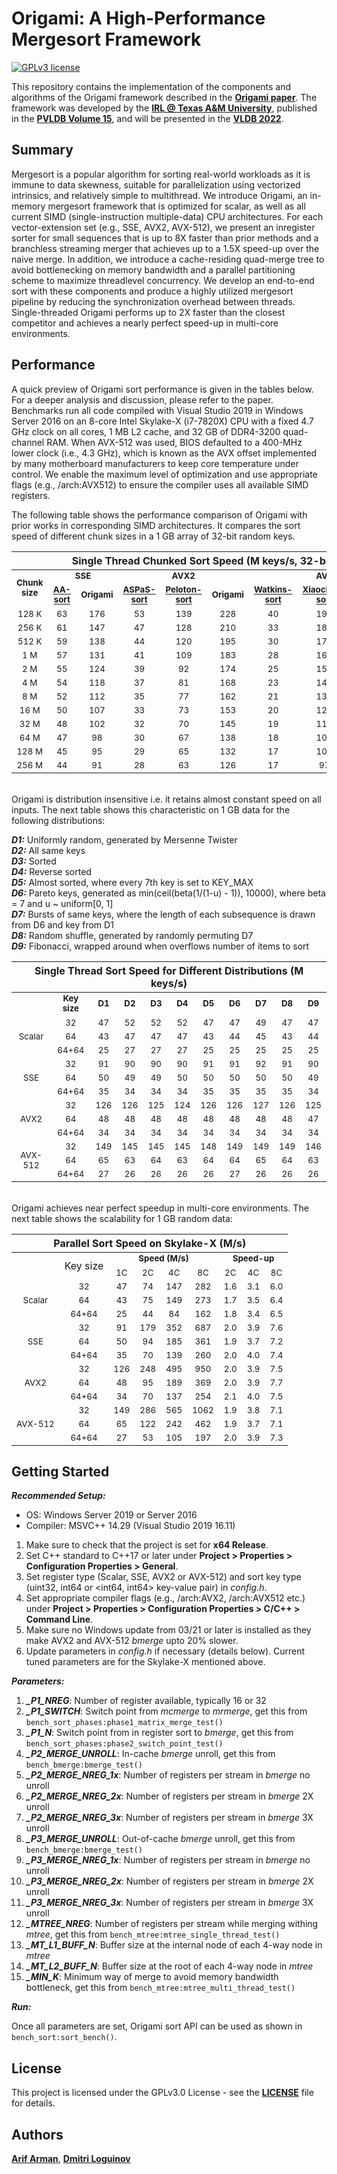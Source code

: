 # Origami: A High-Performance Mergesort Framework

[![GPLv3 license](https://img.shields.io/badge/License-GPLv3-blue.svg?style=plastic&logo=appveyor)](LICENSE)

This repository contains the implementation of the components and algorithms of the Origami framework described in the [**Origami paper**](https://doi.org/10.14778/3489496.3489507). The framework was developed by the [**IRL @ Texas A&M University**](http://irl.cs.tamu.edu/projects/streams/), published in the [**PVLDB Volume 15**](https://vldb.org/pvldb/vol15-volume-info/), and will be presented in the [**VLDB 2022**](https://vldb.org/2022/).

## Summary

Mergesort is a popular algorithm for sorting real-world workloads as it is immune to data skewness, suitable for parallelization using vectorized intrinsics, and relatively simple to multithread. We introduce Origami, an in-memory mergesort framework that is optimized for scalar, as well as all current SIMD (single-instruction multiple-data) CPU architectures. For each vector-extension set (e.g., SSE, AVX2, AVX-512), we present an inregister sorter for small sequences that is up to 8X faster than prior methods and a branchless streaming merger that achieves up to a 1.5X speed-up over the naive merge. In addition, we introduce a cache-residing quad-merge tree to avoid bottlenecking on memory bandwidth and a parallel partitioning scheme to maximize threadlevel concurrency. We develop an end-to-end sort with these components and produce a highly utilized mergesort pipeline by reducing the synchronization overhead between threads. Single-threaded Origami performs up to 2X faster than the closest competitor and achieves a nearly perfect speed-up in multi-core environments.

## Performance

A quick preview of Origami sort performance is given in the tables below. For a deeper analysis and discussion, please refer to the paper. Benchmarks run all code compiled with Visual Studio 2019 in Windows Server 2016 on an 8-core Intel Skylake-X (i7-7820X) CPU with a fixed 4.7 GHz clock on all cores, 1 MB L2 cache, and 32 GB of DDR4-3200 quad-channel RAM. When AVX-512 was used, BIOS defaulted to a 400-MHz lower clock (i.e., 4.3 GHz), which is known as the AVX offset implemented by many motherboard manufacturers to keep core temperature under control. We enable the maximum level of optimization and use appropriate flags (e.g., /arch:AVX512) to ensure the compiler uses all available SIMD registers.

The following table shows the performance comparison of Origami with prior works in corresponding SIMD architectures. It compares the sort speed of different chunk sizes in a 1 GB array of 32-bit random keys.

<table>
<thead>
  <tr>
    <th colspan="10">Single Thread Chunked Sort Speed (M keys/s, 32-bit keys)</th>
  </tr>
</thead>
<tbody>
  <tr>
    <td align="center" rowspan="2"><b><sub>Chunk size</sub></b></td>
    <td align="center" colspan="2"><b><sub>SSE</sub></b></td>
    <td align="center" colspan="3"><b><sub>AVX2</sub></b></td>
    <td align="center" colspan="4"><b><sub>AVX-512</sub></b></td>
  </tr>
  <tr>
    <td align="center"><b><sub><a href="https://dl.acm.org/doi/pdf/10.14778/2809974.2809988">AA-sort</a></sub></b></td>
    <td align="center"><b><sub>Origami</sub></b></td>
    <td align="center"><b><sub><a href="https://github.com/vtsynergy/aspas_sort">ASPaS-sort</a></sub></b></td>
    <td align="center"><b><sub><a href="https://github.com/sid1607/avx2-merge-sort">Peloton-sort</a></sub></b></td>
    <td align="center"><b><sub>Origami</sub></b></td>
    <td align="center"><b><sub><a href="https://github.com/jalexw1013/avx-sort">Watkins-sort</a></sub></b></td>
    <td align="center"><b><sub><a href="https://dl.acm.org/doi/pdf/10.1145/2535753.2535762">Xiaochen-sort</a></sub></b></td>
    <td align="center"><b><sub><a href="https://ieeexplore.ieee.org/stamp/stamp.jsp?tp=&arnumber=8855628">Yin-sort</a></sub></b></td>
    <td align="center"><b><sub>Origami</sub></b></td>
  </tr>
  <tr>
    <td align="center"><sub>128 K</sub></td>
    <td align="center"><sub>63</sub></td>
    <td align="center"><sub>176</sub></td>
    <td align="center"><sub>53</sub></td>
    <td align="center"><sub>139</sub></td>
    <td align="center"><sub>228</sub></td>
    <td align="center"><sub>40</sub></td>
    <td align="center"><sub>198</sub></td>
    <td align="center"><sub>140</sub></td>
    <td align="center"><sub>295</sub></td>
  </tr>
  <tr>
    <td align="center"><sub>256 K</sub></td>
    <td align="center"><sub>61</sub></td>
    <td align="center"><sub>147</sub></td>
    <td align="center"><sub>47</sub></td>
    <td align="center"><sub>128</sub></td>
    <td align="center"><sub>210</sub></td>
    <td align="center"><sub>33</sub></td>
    <td align="center"><sub>184</sub></td>
    <td align="center"><sub>130</sub></td>
    <td align="center"><sub>269</sub></td>
  </tr>
  <tr>
    <td align="center"><sub>512 K</sub></td>
    <td align="center"><sub>59</sub></td>
    <td align="center"><sub>138</sub></td>
    <td align="center"><sub>44</sub></td>
    <td align="center"><sub>120</sub></td>
    <td align="center"><sub>195</sub></td>
    <td align="center"><sub>30</sub></td>
    <td align="center"><sub>172</sub></td>
    <td align="center"><sub>113</sub></td>
    <td align="center"><sub>249</sub></td>
  </tr>
  <tr>
    <td align="center"><sub>1 M</sub></td>
    <td align="center"><sub>57</sub></td>
    <td align="center"><sub>131</sub></td>
    <td align="center"><sub>41</sub></td>
    <td align="center"><sub>109</sub></td>
    <td align="center"><sub>183</sub></td>
    <td align="center"><sub>28</sub></td>
    <td align="center"><sub>160</sub></td>
    <td align="center"><sub>102</sub></td>
    <td align="center"><sub>232</sub></td>
  </tr>
  <tr>
    <td align="center"><sub>2 M</sub></td>
    <td align="center"><sub>55</sub></td>
    <td align="center"><sub>124</sub></td>
    <td align="center"><sub>39</sub></td>
    <td align="center"><sub>92</sub></td>
    <td align="center"><sub>174</sub></td>
    <td align="center"><sub>25</sub></td>
    <td align="center"><sub>150</sub></td>
    <td align="center"><sub>95</sub></td>
    <td align="center"><sub>216</sub></td>
  </tr>
  <tr>
    <td align="center"><sub>4 M</sub></td>
    <td align="center"><sub>54</sub></td>
    <td align="center"><sub>118</sub></td>
    <td align="center"><sub>37</sub></td>
    <td align="center"><sub>81</sub></td>
    <td align="center"><sub>168</sub></td>
    <td align="center"><sub>23</sub></td>
    <td align="center"><sub>140</sub></td>
    <td align="center"><sub>88</sub></td>
    <td align="center"><sub>203</sub></td>
  </tr>
  <tr>
    <td align="center"><sub>8 M</sub></td>
    <td align="center"><sub>52</sub></td>
    <td align="center"><sub>112</sub></td>
    <td align="center"><sub>35</sub></td>
    <td align="center"><sub>77</sub></td>
    <td align="center"><sub>162</sub></td>
    <td align="center"><sub>21</sub></td>
    <td align="center"><sub>131</sub></td>
    <td align="center"><sub>83</sub></td>
    <td align="center"><sub>191</sub></td>
  </tr>
  <tr>
    <td align="center"><sub>16 M</sub></td>
    <td align="center"><sub>50</sub></td>
    <td align="center"><sub>107</sub></td>
    <td align="center"><sub>33</sub></td>
    <td align="center"><sub>73</sub></td>
    <td align="center"><sub>153</sub></td>
    <td align="center"><sub>20</sub></td>
    <td align="center"><sub>122</sub></td>
    <td align="center"><sub>78</sub></td>
    <td align="center"><sub>181</sub></td>
  </tr>
  <tr>
    <td align="center"><sub>32 M</sub></td>
    <td align="center"><sub>48</sub></td>
    <td align="center"><sub>102</sub></td>
    <td align="center"><sub>32</sub></td>
    <td align="center"><sub>70</sub></td>
    <td align="center"><sub>145</sub></td>
    <td align="center"><sub>19</sub></td>
    <td align="center"><sub>115</sub></td>
    <td align="center"><sub>72</sub></td>
    <td align="center"><sub>172</sub></td>
  </tr>
  <tr>
    <td align="center"><sub>64 M</sub></td>
    <td align="center"><sub>47</sub></td>
    <td align="center"><sub>98</sub></td>
    <td align="center"><sub>30</sub></td>
    <td align="center"><sub>67</sub></td>
    <td align="center"><sub>138</sub></td>
    <td align="center"><sub>18</sub></td>
    <td align="center"><sub>109</sub></td>
    <td align="center"><sub>69</sub></td>
    <td align="center"><sub>163</sub></td>
  </tr>
  <tr>
    <td align="center"><sub>128 M</sub></td>
    <td align="center"><sub>45</sub></td>
    <td align="center"><sub>95</sub></td>
    <td align="center"><sub>29</sub></td>
    <td align="center"><sub>65</sub></td>
    <td align="center"><sub>132</sub></td>
    <td align="center"><sub>17</sub></td>
    <td align="center"><sub>103</sub></td>
    <td align="center"><sub>66</sub></td>
    <td align="center"><sub>156</sub></td>
  </tr>
  <tr>
    <td align="center"><sub>256 M</sub></td>
    <td align="center"><sub>44</sub></td>
    <td align="center"><sub>91</sub></td>
    <td align="center"><sub>28</sub></td>
    <td align="center"><sub>63</sub></td>
    <td align="center"><sub>126</sub></td>
    <td align="center"><sub>17</sub></td>
    <td align="center"><sub>97</sub></td>
    <td align="center"><sub>64</sub></td>
    <td align="center"><sub>149</sub></td>
  </tr>
</tbody>
</table>

\
Origami is distribution insensitive i.e. it retains almost constant speed on all inputs. The next table shows this characteristic on 1 GB data for the following distributions:

***D1:*** Uniformly random, generated by Mersenne Twister\
***D2:*** All same keys\
***D3:*** Sorted\
***D4:*** Reverse sorted\
***D5:*** Almost sorted, where every 7th key is set to KEY_MAX\
***D6:*** Pareto keys, generated as min(ceil(beta(1/(1-u) - 1)), 10000), where beta = 7 and u ~ uniform[0, 1]\
***D7:*** Bursts of same keys, where the length of each subsequence is drawn from D6 and key from D1\
***D8:*** Random shuffle, generated by randomly permuting D7\
***D9:*** Fibonacci, wrapped around when overflows number of items to sort


<table>
<thead>
  <tr>
    <th colspan="11">Single Thread Sort Speed for Different Distributions (M keys/s)</th>
  </tr>
</thead>
<tbody>
  <tr>
    <td align="center" colspan="1"></td>
    <td align="center" colspan="1"><b><sub>Key size</sub></b></td>
    <td align="center" colspan="1"><b><sub>D1</sub></b></td>
    <td align="center" colspan="1"><b><sub>D2</sub></b></td>
    <td align="center" colspan="1"><b><sub>D3</sub></b></td>
    <td align="center" colspan="1"><b><sub>D4</sub></b></td>
    <td align="center" colspan="1"><b><sub>D5</sub></b></td>
    <td align="center" colspan="1"><b><sub>D6</sub></b></td>
    <td align="center" colspan="1"><b><sub>D7</sub></b></td>
    <td align="center" colspan="1"><b><sub>D8</sub></b></td>
    <td align="center" colspan="1"><b><sub>D9</sub></b></td>    
  </tr>
  <tr>
    <td align="center" rowspan="3"> <sub>Scalar</sub> </td>
    <td align="center"> <sub>32</sub> </td>
    <td align="center"> <sub>47</sub> </td>
    <td align="center"> <sub>52</sub> </td>
    <td align="center"> <sub>52</sub> </td>
    <td align="center"> <sub>52</sub> </td>
    <td align="center"> <sub>47</sub> </td>
    <td align="center"> <sub>47</sub> </td>
    <td align="center"> <sub>49</sub> </td>
    <td align="center"> <sub>47</sub> </td>
    <td align="center"> <sub>47</sub> </td>
  </tr>
  <tr>
    <td align="center"> <sub>64</sub> </td>
    <td align="center"> <sub>43</sub> </td>
    <td align="center"> <sub>47</sub> </td>
    <td align="center"> <sub>47</sub> </td>
    <td align="center"> <sub>47</sub> </td>
    <td align="center"> <sub>43</sub> </td>
    <td align="center"> <sub>44</sub> </td>
    <td align="center"> <sub>45</sub> </td>
    <td align="center"> <sub>43</sub> </td>
    <td align="center"> <sub>44</sub> </td>
  </tr>
  <tr>
    <td align="center"> <sub>64+64</sub> </td>
    <td align="center"> <sub>25</sub> </td>
    <td align="center"> <sub>27</sub> </td>
    <td align="center"> <sub>27</sub> </td>
    <td align="center"> <sub>27</sub> </td>
    <td align="center"> <sub>25</sub> </td>
    <td align="center"> <sub>25</sub> </td>
    <td align="center"> <sub>25</sub> </td>
    <td align="center"> <sub>25</sub> </td>
    <td align="center"> <sub>25</sub> </td>
  </tr>
  <tr>
    <td align="center" rowspan="3"> <sub>SSE</sub> </td>
    <td align="center"> <sub>32</sub> </td>
    <td align="center"> <sub>91</sub> </td>
    <td align="center"> <sub>90</sub> </td>
    <td align="center"> <sub>90</sub> </td>
    <td align="center"> <sub>90</sub> </td>
    <td align="center"> <sub>91</sub> </td>
    <td align="center"> <sub>91</sub> </td>
    <td align="center"> <sub>92</sub> </td>
    <td align="center"> <sub>91</sub> </td>
    <td align="center"> <sub>90</sub> </td>
  </tr>
  <tr>
    <td align="center"> <sub>64</sub> </td>
    <td align="center"> <sub>50</sub> </td>
    <td align="center"> <sub>49</sub> </td>
    <td align="center"> <sub>49</sub> </td>
    <td align="center"> <sub>50</sub> </td>
    <td align="center"> <sub>50</sub> </td>
    <td align="center"> <sub>50</sub> </td>
    <td align="center"> <sub>50</sub> </td>
    <td align="center"> <sub>50</sub> </td>
    <td align="center"> <sub>49</sub> </td>
  </tr>
  <tr>
    <td align="center"> <sub>64+64</sub> </td>
    <td align="center"> <sub>35</sub> </td>
    <td align="center"> <sub>34</sub> </td>
    <td align="center"> <sub>34</sub> </td>
    <td align="center"> <sub>34</sub> </td>
    <td align="center"> <sub>35</sub> </td>
    <td align="center"> <sub>35</sub> </td>
    <td align="center"> <sub>35</sub> </td>
    <td align="center"> <sub>35</sub> </td>
    <td align="center"> <sub>34</sub> </td>
  </tr>
  <tr>
    <td align="center" rowspan="3"> <sub>AVX2</sub> </td>
    <td align="center"> <sub>32</sub> </td>
    <td align="center"> <sub>126</sub> </td>
    <td align="center"> <sub>126</sub> </td>
    <td align="center"> <sub>125</sub> </td>
    <td align="center"> <sub>124</sub> </td>
    <td align="center"> <sub>126</sub> </td>
    <td align="center"> <sub>126</sub> </td>
    <td align="center"> <sub>127</sub> </td>
    <td align="center"> <sub>126</sub> </td>
    <td align="center"> <sub>125</sub> </td>
  </tr>
  <tr>
    <td align="center"> <sub>64</sub> </td>
    <td align="center"> <sub>48</sub> </td>
    <td align="center"> <sub>48</sub> </td>
    <td align="center"> <sub>48</sub> </td>
    <td align="center"> <sub>48</sub> </td>
    <td align="center"> <sub>48</sub> </td>
    <td align="center"> <sub>48</sub> </td>
    <td align="center"> <sub>48</sub> </td>
    <td align="center"> <sub>48</sub> </td>
    <td align="center"> <sub>47</sub> </td>
  </tr>
  <tr>
    <td align="center"> <sub>64+64</sub> </td>
    <td align="center"> <sub>34</sub> </td>
    <td align="center"> <sub>34</sub> </td>
    <td align="center"> <sub>34</sub> </td>
    <td align="center"> <sub>34</sub> </td>
    <td align="center"> <sub>34</sub> </td>
    <td align="center"> <sub>34</sub> </td>
    <td align="center"> <sub>34</sub> </td>
    <td align="center"> <sub>34</sub> </td>
    <td align="center"> <sub>34</sub> </td>
  </tr>
  <tr>
    <td align="center" rowspan="3"> <sub>AVX-512</sub> </td>
    <td align="center"> <sub>32</sub> </td>
    <td align="center"> <sub>149</sub> </td>
    <td align="center"> <sub>145</sub> </td>
    <td align="center"> <sub>145</sub> </td>
    <td align="center"> <sub>145</sub> </td>
    <td align="center"> <sub>148</sub> </td>
    <td align="center"> <sub>149</sub> </td>
    <td align="center"> <sub>149</sub> </td>
    <td align="center"> <sub>149</sub> </td>
    <td align="center"> <sub>146</sub> </td>
  </tr>
  <tr>
    <td align="center"> <sub>64</sub> </td>
    <td align="center"> <sub>65</sub> </td>
    <td align="center"> <sub>63</sub> </td>
    <td align="center"> <sub>64</sub> </td>
    <td align="center"> <sub>63</sub> </td>
    <td align="center"> <sub>64</sub> </td>
    <td align="center"> <sub>64</sub> </td>
    <td align="center"> <sub>65</sub> </td>
    <td align="center"> <sub>64</sub> </td>
    <td align="center"> <sub>63</sub> </td>
  </tr>
  <tr>
    <td align="center"> <sub>64+64</sub> </td>
    <td align="center"> <sub>27</sub> </td>
    <td align="center"> <sub>26</sub> </td>
    <td align="center"> <sub>26</sub> </td>
    <td align="center"> <sub>26</sub> </td>
    <td align="center"> <sub>26</sub> </td>
    <td align="center"> <sub>27</sub> </td>
    <td align="center"> <sub>26</sub> </td>
    <td align="center"> <sub>26</sub> </td>
    <td align="center"> <sub>26</sub> </td>
  </tr>
</tbody>
</table>

\
Origami achieves near perfect speedup in multi-core environments. The next table shows the scalability for 1 GB random data:

<table>
<thead>
  <tr>
    <th colspan="9">Parallel Sort Speed on Skylake-X (M/s)</th>
  </tr>
</thead>
<tbody>
  <tr>
    <td align="center" rowspan="2"></td>
    <td align="center" rowspan="2">Key size</td>
    <td align="center" colspan="4"><b><sub>Speed (M/s)</sub></b></td>
    <td align="center" colspan="3"><b><sub>Speed-up</sub></b></td>  
  </tr>
  <tr>
    <td align="center" colspan="1"><sub>1C</sub></td>
    <td align="center" colspan="1"><sub>2C</sub></td>   
    <td align="center" colspan="1"><sub>4C</sub></td>   
    <td align="center" colspan="1"><sub>8C</sub></td>   
    <td align="center" colspan="1"><sub>2C</sub></td>   
    <td align="center" colspan="1"><sub>4C</sub></td>   
    <td align="center" colspan="1"><sub>8C</sub></td>   
  </tr>
  <tr>
    <td align="center" rowspan="3"><sub>Scalar</sub></td>
    <td align="center"><sub>32</sub></td>
    <td align="center"><sub>47</sub></td>
    <td align="center"><sub>74</sub></td>
    <td align="center"><sub>147</sub></td>
    <td align="center"><sub>282</sub></td>
    <td align="center"><sub>1.6</sub></td>
    <td align="center"><sub>3.1</sub></td>
    <td align="center"><sub>6.0</sub></td>
  </tr>
  <tr>
    <td align="center"><sub>64</sub></td>
    <td align="center"><sub>43</sub></td>
    <td align="center"><sub>75</sub></td>
    <td align="center"><sub>149</sub></td>
    <td align="center"><sub>273</sub></td>
    <td align="center"><sub>1.7</sub></td>
    <td align="center"><sub>3.5</sub></td>
    <td align="center"><sub>6.4</sub></td>
  </tr>
  <tr>
    <td align="center"><sub>64+64</sub></td>
    <td align="center"><sub>25</sub></td>
    <td align="center"><sub>44</sub></td>
    <td align="center"><sub>84</sub></td>
    <td align="center"><sub>162</sub></td>
    <td align="center"><sub>1.8</sub></td>
    <td align="center"><sub>3.4</sub></td>
    <td align="center"><sub>6.5</sub></td>
  </tr>
  <tr>
    <td align="center" rowspan="3"><sub>SSE</sub></td>
    <td align="center"><sub>32</sub></td>
    <td align="center"><sub>91</sub></td>
    <td align="center"><sub>179</sub></td>
    <td align="center"><sub>352</sub></td>
    <td align="center"><sub>687</sub></td>
    <td align="center"><sub>2.0</sub></td>
    <td align="center"><sub>3.9</sub></td>
    <td align="center"><sub>7.6</sub></td>
  </tr>
  <tr>
    <td align="center"><sub>64</sub></td>
    <td align="center"><sub>50</sub></td>
    <td align="center"><sub>94</sub></td>
    <td align="center"><sub>185</sub></td>
    <td align="center"><sub>361</sub></td>
    <td align="center"><sub>1.9</sub></td>
    <td align="center"><sub>3.7</sub></td>
    <td align="center"><sub>7.2</sub></td>
  </tr>
  <tr>
    <td align="center"><sub>64+64</sub></td>
    <td align="center"><sub>35</sub></td>
    <td align="center"><sub>70</sub></td>
    <td align="center"><sub>139</sub></td>
    <td align="center"><sub>260</sub></td>
    <td align="center"><sub>2.0</sub></td>
    <td align="center"><sub>4.0</sub></td>
    <td align="center"><sub>7.4</sub></td>
  </tr>
  <tr>
    <td align="center" rowspan="3"><sub>AVX2</sub></td>
    <td align="center"><sub>32</sub></td>
    <td align="center"><sub>126</sub></td>
    <td align="center"><sub>248</sub></td>
    <td align="center"><sub>495</sub></td>
    <td align="center"><sub>950</sub></td>
    <td align="center"><sub>2.0</sub></td>
    <td align="center"><sub>3.9</sub></td>
    <td align="center"><sub>7.5</sub></td>
  </tr>
  <tr>
    <td align="center"><sub>64</sub></td>
    <td align="center"><sub>48</sub></td>
    <td align="center"><sub>95</sub></td>
    <td align="center"><sub>189</sub></td>
    <td align="center"><sub>369</sub></td>
    <td align="center"><sub>2.0</sub></td>
    <td align="center"><sub>3.9</sub></td>
    <td align="center"><sub>7.7</sub></td>
  </tr>
  <tr>
    <td align="center"><sub>64+64</sub></td>
    <td align="center"><sub>34</sub></td>
    <td align="center"><sub>70</sub></td>
    <td align="center"><sub>137</sub></td>
    <td align="center"><sub>254</sub></td>
    <td align="center"><sub>2.1</sub></td>
    <td align="center"><sub>4.0</sub></td>
    <td align="center"><sub>7.5</sub></td>
  </tr>
  <tr>
    <td align="center" rowspan="3"><sub>AVX-512</sub></td>
    <td align="center"><sub>32</sub></td>
    <td align="center"><sub>149</sub></td>
    <td align="center"><sub>286</sub></td>
    <td align="center"><sub>565</sub></td>
    <td align="center"><sub>1062</sub></td>
    <td align="center"><sub>1.9</sub></td>
    <td align="center"><sub>3.8</sub></td>
    <td align="center"><sub>7.1</sub></td>
  </tr>
  <tr>
    <td align="center"><sub>64</sub></td>
    <td align="center"><sub>65</sub></td>
    <td align="center"><sub>122</sub></td>
    <td align="center"><sub>242</sub></td>
    <td align="center"><sub>462</sub></td>
    <td align="center"><sub>1.9</sub></td>
    <td align="center"><sub>3.7</sub></td>
    <td align="center"><sub>7.1</sub></td>
  </tr>
  <tr>
    <td align="center"><sub>64+64</sub></td>
    <td align="center"><sub>27</sub></td>
    <td align="center"><sub>53</sub></td>
    <td align="center"><sub>105</sub></td>
    <td align="center"><sub>197</sub></td>
    <td align="center"><sub>2.0</sub></td>
    <td align="center"><sub>3.9</sub></td>
    <td align="center"><sub>7.3</sub></td>
  </tr>
</tbody>
</table>


## Getting Started

***Recommended Setup:***

- OS: Windows Server 2019 or Server 2016
- Compiler: MSVC++ 14.29 (Visual Studio 2019 16.11)

1. Make sure to check that the project is set for **x64 Release**.
2. Set C++ standard to C++17 or later under **Project > Properties > Configuration Properties > General**.
3. Set register type (Scalar, SSE, AVX2 or AVX-512) and sort key type (uint32, int64 or <int64, int64> key-value pair) in *config.h*.
4. Set appropriate compiler flags (e.g., /arch:AVX2, /arch:AVX512 etc.) under **Project > Properties > Configuration Properties > C/C++ > Command Line**.
5. Make sure no Windows update from 03/21 or later is installed as they make AVX2 and AVX-512 *bmerge* upto 20% slower.
6. Update parameters in *config.h* if necessary (details below). Current tuned parameters are for the Skylake-X mentioned above.


***Parameters:***

1. ***_P1_NREG***: Number of register available, typically 16 or 32
2. ***_P1_SWITCH***: Switch point from *mcmerge* to *mrmerge*, get this from ```bench_sort_phases:phase1_matrix_merge_test()```
3. ***_P1_N***: Switch point from in register sort to *bmerge*, get this from ```bench_sort_phases:phase2_switch_point_test()```
4. ***_P2_MERGE_UNROLL***: In-cache *bmerge* unroll, get this from ```bench_bmerge:bmerge_test()```
5. ***_P2_MERGE_NREG_1x***: Number of registers per stream in *bmerge* no unroll
6. ***_P2_MERGE_NREG_2x***: Number of registers per stream in *bmerge* 2X unroll
7. ***_P2_MERGE_NREG_3x***: Number of registers per stream in *bmerge* 3X unroll
8. ***_P3_MERGE_UNROLL***: Out-of-cache *bmerge* unroll, get this from ```bench_bmerge:bmerge_test()```
9. ***_P3_MERGE_NREG_1x***: Number of registers per stream in *bmerge* no unroll
10. ***_P3_MERGE_NREG_2x***: Number of registers per stream in *bmerge* 2X unroll
11. ***_P3_MERGE_NREG_3x***: Number of registers per stream in *bmerge* 3X unroll
12. ***_MTREE_NREG***: Number of registers per stream while merging withing *mtree*, get this  from ```bench_mtree:mtree_single_thread_test()```
13. ***_MT_L1_BUFF_N***: Buffer size at the internal node of each 4-way node in *mtree*
14. ***_MT_L2_BUFF_N***: Buffer size at the root of each 4-way node in *mtree*
15. ***_MIN_K***: Minimum way of merge to avoid memory bandwidth bottleneck, get this from ```bench_mtree:mtree_multi_thread_test()```


***Run:***

Once all parameters are set, Origami sort API can be used as shown in ```bench_sort:sort_bench()```.


## License

This project is licensed under the GPLv3.0 License - see the [**LICENSE**](LICENSE) file for details.


## Authors

[**Arif Arman**](https://arif-arman.github.io/), [**Dmitri Loguinov**](http://irl.cs.tamu.edu/people/dmitri/)
